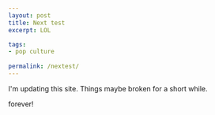 ```yaml
---
layout: post
title: Next test
excerpt: LOL

tags: 
- pop culture
 
permalink: /nextest/
---
```


I'm updating this site. Things maybe broken for a short while.

forever!
